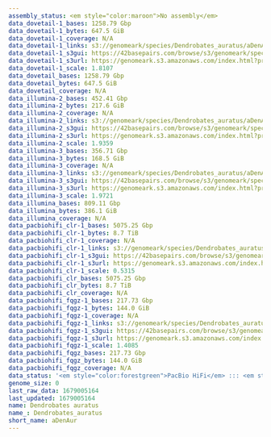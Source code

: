```yaml
---
assembly_status: <em style="color:maroon">No assembly</em>
data_dovetail-1_bases: 1258.79 Gbp
data_dovetail-1_bytes: 647.5 GiB
data_dovetail-1_coverage: N/A
data_dovetail-1_links: s3://genomeark/species/Dendrobates_auratus/aDenAur1/genomic_data/dovetail/<br>
data_dovetail-1_s3gui: https://42basepairs.com/browse/s3/genomeark/species/Dendrobates_auratus/aDenAur1/genomic_data/dovetail/
data_dovetail-1_s3url: https://genomeark.s3.amazonaws.com/index.html?prefix=species/Dendrobates_auratus/aDenAur1/genomic_data/dovetail/
data_dovetail-1_scale: 1.8107
data_dovetail_bases: 1258.79 Gbp
data_dovetail_bytes: 647.5 GiB
data_dovetail_coverage: N/A
data_illumina-2_bases: 452.41 Gbp
data_illumina-2_bytes: 217.6 GiB
data_illumina-2_coverage: N/A
data_illumina-2_links: s3://genomeark/species/Dendrobates_auratus/aDenAur2/genomic_data/illumina/<br>
data_illumina-2_s3gui: https://42basepairs.com/browse/s3/genomeark/species/Dendrobates_auratus/aDenAur2/genomic_data/illumina/
data_illumina-2_s3url: https://genomeark.s3.amazonaws.com/index.html?prefix=species/Dendrobates_auratus/aDenAur2/genomic_data/illumina/
data_illumina-2_scale: 1.9359
data_illumina-3_bases: 356.71 Gbp
data_illumina-3_bytes: 168.5 GiB
data_illumina-3_coverage: N/A
data_illumina-3_links: s3://genomeark/species/Dendrobates_auratus/aDenAur3/genomic_data/illumina/<br>
data_illumina-3_s3gui: https://42basepairs.com/browse/s3/genomeark/species/Dendrobates_auratus/aDenAur3/genomic_data/illumina/
data_illumina-3_s3url: https://genomeark.s3.amazonaws.com/index.html?prefix=species/Dendrobates_auratus/aDenAur3/genomic_data/illumina/
data_illumina-3_scale: 1.9721
data_illumina_bases: 809.11 Gbp
data_illumina_bytes: 386.1 GiB
data_illumina_coverage: N/A
data_pacbiohifi_clr-1_bases: 5075.25 Gbp
data_pacbiohifi_clr-1_bytes: 8.7 TiB
data_pacbiohifi_clr-1_coverage: N/A
data_pacbiohifi_clr-1_links: s3://genomeark/species/Dendrobates_auratus/aDenAur1/genomic_data/pacbio_hifi/<br>
data_pacbiohifi_clr-1_s3gui: https://42basepairs.com/browse/s3/genomeark/species/Dendrobates_auratus/aDenAur1/genomic_data/pacbio_hifi/
data_pacbiohifi_clr-1_s3url: https://genomeark.s3.amazonaws.com/index.html?prefix=species/Dendrobates_auratus/aDenAur1/genomic_data/pacbio_hifi/
data_pacbiohifi_clr-1_scale: 0.5315
data_pacbiohifi_clr_bases: 5075.25 Gbp
data_pacbiohifi_clr_bytes: 8.7 TiB
data_pacbiohifi_clr_coverage: N/A
data_pacbiohifi_fqgz-1_bases: 217.73 Gbp
data_pacbiohifi_fqgz-1_bytes: 144.0 GiB
data_pacbiohifi_fqgz-1_coverage: N/A
data_pacbiohifi_fqgz-1_links: s3://genomeark/species/Dendrobates_auratus/aDenAur1/genomic_data/pacbio_hifi/<br>
data_pacbiohifi_fqgz-1_s3gui: https://42basepairs.com/browse/s3/genomeark/species/Dendrobates_auratus/aDenAur1/genomic_data/pacbio_hifi/
data_pacbiohifi_fqgz-1_s3url: https://genomeark.s3.amazonaws.com/index.html?prefix=species/Dendrobates_auratus/aDenAur1/genomic_data/pacbio_hifi/
data_pacbiohifi_fqgz-1_scale: 1.4085
data_pacbiohifi_fqgz_bases: 217.73 Gbp
data_pacbiohifi_fqgz_bytes: 144.0 GiB
data_pacbiohifi_fqgz_coverage: N/A
data_status: '<em style="color:forestgreen">PacBio HiFi</em> ::: <em style="color:forestgreen">Dovetail</em> ::: <em style="color:forestgreen">Illumina</em>'
genome_size: 0
last_raw_data: 1679005164
last_updated: 1679005164
name: Dendrobates auratus
name_: Dendrobates_auratus
short_name: aDenAur
---
```

